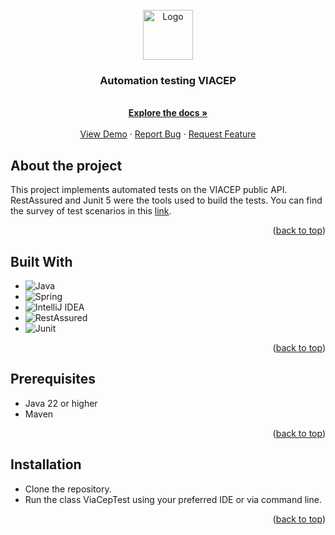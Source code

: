 <br />
<div align="center">
  <a href="https://github.com/gbrluz/automacao-teste-cep">
    <img src="https://cdn-icons-png.flaticon.com/512/535/535137.png" alt="Logo" width="80" height="80">
  </a>

  <h3 align="center">Automation testing VIACEP</h3>

  <p align="center">
    <br />
    <a href="https://github.com/gbrluz/automacao-teste-cep"><strong>Explore the docs »</strong></a>
    <br />
    <br />
    <a href="https://github.com/gbrluz/automacao-teste-cep">View Demo</a>
    ·
    <a href="https://github.com/gbrluz/automacao-teste-cep/issues/new?labels=bug&template=bug-report---.md">Report Bug</a>
    ·
    <a href="https://github.com/gbrluz/automacao-teste-cep/issues/new?labels=enhancement&template=feature-request---.md">Request Feature</a>
  </p>
</div>

## About the project

This project implements automated tests on the VIACEP public API. RestAssured and Junit 5 were the tools used to build the tests.
You can find the survey of test scenarios in this <a href="https://shimmering-danger-a4a.notion.site/Automa-o-de-testes-VIACEP-c037c4df4574490f85b990b989e7d133?pvs=4">link</a>.


<p align="right">(<a href="#readme-top">back to top</a>)</p>


## Built With

* ![Java](https://img.shields.io/badge/java-%23ED8B00.svg?style=for-the-badge&logo=openjdk&logoColor=white)
* ![Spring](https://img.shields.io/badge/spring%20boot-%236DB33F.svg?style=for-the-badge&logo=springboot&logoColor=white)
* ![IntelliJ IDEA](https://img.shields.io/badge/INTELLIJ%20IDEA-black?style=for-the-badge&logo=intellijidea)
* ![RestAssured](https://img.shields.io/badge/RESTASSURED-black?style=for-the-badge)
* ![Junit](https://img.shields.io/badge/JUNIT-blue?style=for-the-badge)


<p align="right">(<a href="#readme-top">back to top</a>)</p>

## Prerequisites

* Java 22 or higher
* Maven


<p align="right">(<a href="#readme-top">back to top</a>)</p>


## Installation

* Clone the repository.
* Run the class ViaCepTest using your preferred IDE or via command line.

<p align="right">(<a href="#readme-top">back to top</a>)</p>
